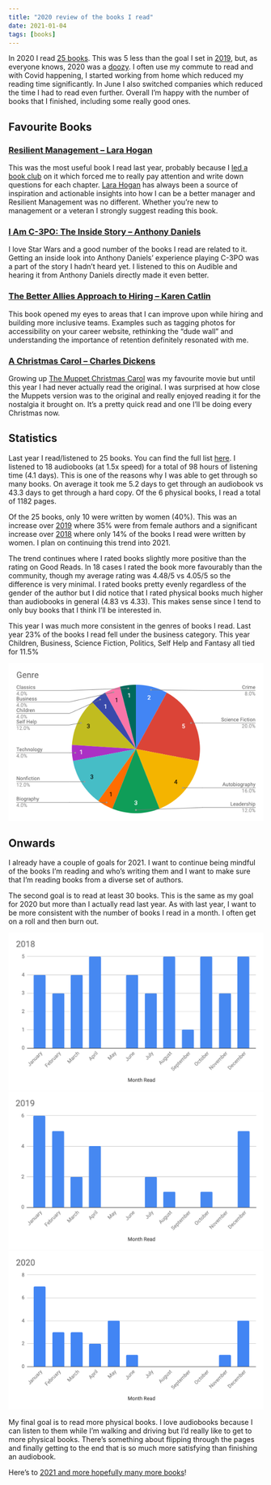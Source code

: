 ```yaml
---
title: "2020 review of the books I read"
date: 2021-01-04
tags: [books]
---
```


In 2020 I read [25 books](https://www.goodreads.com/review/list/7269489-adam?order=d&shelf=2020). This was 5 less than the goal I set in [2019](/posts/2019-review-of-the-books-i-read/), but, as everyone knows, 2020 was a [doozy](https://media.giphy.com/media/XdIOEZTt6dL7zTYWIo/giphy.gif). I often use my commute to read and with Covid happening, I started working from home which reduced my reading time significantly. In June I also switched companies which reduced the time I had to read even further. Overall I’m happy with the number of books that I finished, including some really good ones.

## Favourite Books

### [Resilient Management – Lara Hogan](https://amzn.to/38eXyQK) 
This was the most useful book I read last year, probably because I [led a book club](/posts/running-an-engineering-book-club/) on it which forced me to really pay attention and write down questions for each chapter. [Lara Hogan](https://larahogan.me/) has always been a source of inspiration and actionable insights into how I can be a better manager and Resilient Management was no different. Whether you’re new to management or a veteran I strongly suggest reading this book.

### [I Am C-3PO: The Inside Story – Anthony Daniels](https://amzn.to/3sdU3BY) 
I love Star Wars and a good number of the books I read are related to it. Getting an inside look into Anthony Daniels’ experience playing C-3PO was a part of the story I hadn’t heard yet. I listened to this on Audible and hearing it from Anthony Daniels directly made it even better.

### [The Better Allies Approach to Hiring – Karen Catlin](https://amzn.to/3br39VR) 
This book opened my eyes to areas that I can improve upon while hiring and building more inclusive teams.  Examples such as tagging photos for accessibility on your career website, rethinking the “dude wall” and understanding the importance of retention definitely resonated with me.

### [A Christmas Carol – Charles Dickens](https://amzn.to/2Xtb24S) 
Growing up  [The Muppet Christmas Carol](https://en.wikipedia.org/wiki/The_Muppet_Christmas_Carol)  was my favourite movie but until this year I had never actually read the original. I was surprised at how close the Muppets version was to the original and really enjoyed reading it for the nostalgia it brought on. It’s a pretty quick read and one I’ll be doing every Christmas now.

## Statistics
Last year I read/listened to 25 books. You can find the full list [here](https://www.goodreads.com/review/list/7269489-adam?order=d&shelf=2020). I listened to 18 audiobooks (at 1.5x speed) for a total of 98 hours of listening time (4.1 days). This is one of the reasons why I was able to get through so many books. On average it took me 5.2 days to get through an audiobook vs 43.3 days to get through a hard copy. Of the 6 physical books, I read a total of 1182 pages.

Of the 25 books, only 10 were written by women (40%). This was an increase over [2019](/posts/2019-review-of-the-books-i-read/) where 35% were from female authors and a significant increase over [2018](/posts/2018-review-of-the-books-i-read/) where only 14% of the books I read were written by women. I plan on continuing this trend into 2021.

The trend continues where I rated books slightly more positive than the rating on Good Reads. In 18 cases I rated the book more favourably than the community, though my average rating was 4.48/5 vs 4.05/5 so the difference is very minimal. I rated books pretty evenly regardless of the gender of the author but I did notice that I rated physical books much higher than audiobooks in general (4.83 vs 4.33). This makes sense since I tend to only buy books that I think I’ll be interested in.

This year I was much more consistent in the genres of books I read. Last year 23% of the books I read fell under the business category. This year Children, Business, Science Fiction, Politics, Self Help and Fantasy all tied for 11.5%

![Book Genre Breakdown](./2020-genre.png)

## Onwards
I already have a couple of goals for 2021. I want to continue being mindful of the books I’m reading and who’s writing them and I want to make sure that I’m reading books from a diverse set of authors.

The second goal is to read at least 30 books. This is the same as my goal for 2020 but more than I actually read last year. As with last year, I want to be more consistent with the number of books I read in a month. I often get on a roll and then burn out.

![2018 Books Read](./2018-read.png)
![2019 Books Read](./2019-read.png)
![2020 Books Read](./2020-read.png)

My final goal is to read more physical books. I love audiobooks because I can listen to them while I’m walking and driving but I’d really like to get to more physical books. There’s something about flipping through the pages and finally getting to the end that is so much more satisfying than finishing an audiobook.

Here’s to [2021 and more hopefully many more books](https://www.goodreads.com/review/list/7269489-adam?shelf=2021)!
